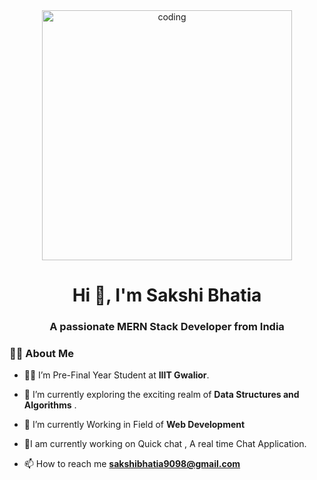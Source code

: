 <div align="center" >
  <img width="400" src="https://media.giphy.com/media/L1R1tvI9svkIWwpVYr/giphy.gif" alt="coding">
</div>
<h1 align="center">Hi 👋, I'm Sakshi Bhatia</h1>
<h3 align="center">A passionate MERN Stack Developer from India</h3>

### 🙋‍♂️ About Me
- 👩‍🎓 I’m Pre-Final Year Student at **IIIT Gwalior**.

- 🌱 I’m currently exploring the exciting realm of **Data Structures and Algorithms** .

- 👯 I’m currently Working in Field of **Web Development**

- 💬I am currently working on Quick chat , A real time Chat Application.
  
- 📫 How to reach me **sakshibhatia9098@gmail.com**

